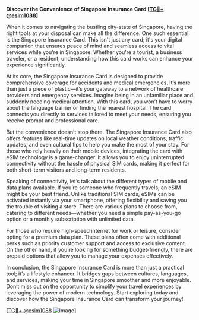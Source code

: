 **Discover the Convenience of Singapore Insurance Card [[TG💪+ @esim1088](https://t.me/s/esim1088)]**

When it comes to navigating the bustling city-state of Singapore, having the right tools at your disposal can make all the difference. One such essential is the Singapore Insurance Card. This isn't just any card; it's your digital companion that ensures peace of mind and seamless access to vital services while you're in Singapore. Whether you're a tourist, a business traveler, or a resident, understanding how this card works can enhance your experience significantly.

At its core, the Singapore Insurance Card is designed to provide comprehensive coverage for accidents and medical emergencies. It’s more than just a piece of plastic—it’s your gateway to a network of healthcare providers and emergency services. Imagine being in an unfamiliar place and suddenly needing medical attention. With this card, you won’t have to worry about the language barrier or finding the nearest hospital. The card connects you directly to services tailored to meet your needs, ensuring you receive prompt and professional care.

But the convenience doesn’t stop there. The Singapore Insurance Card also offers features like real-time updates on local weather conditions, traffic updates, and even cultural tips to help you make the most of your stay. For those who rely heavily on their mobile devices, integrating the card with eSIM technology is a game-changer. It allows you to enjoy uninterrupted connectivity without the hassle of physical SIM cards, making it perfect for both short-term visitors and long-term residents.

Speaking of connectivity, let’s talk about the different types of mobile and data plans available. If you’re someone who frequently travels, an eSIM might be your best friend. Unlike traditional SIM cards, eSIMs can be activated instantly via your smartphone, offering flexibility and saving you the trouble of visiting a store. There are various plans to choose from, catering to different needs—whether you need a simple pay-as-you-go option or a monthly subscription with unlimited data.

For those who require high-speed internet for work or leisure, consider opting for a premium data plan. These plans often come with additional perks such as priority customer support and access to exclusive content. On the other hand, if you’re looking for something budget-friendly, there are prepaid options that allow you to manage your expenses effectively.

In conclusion, the Singapore Insurance Card is more than just a practical tool; it’s a lifestyle enhancer. It bridges gaps between cultures, languages, and services, making your time in Singapore smoother and more enjoyable. Don’t miss out on the opportunity to simplify your travel experiences by leveraging the power of modern technology. Start exploring today and discover how the Singapore Insurance Card can transform your journey!

[[TG💪+ @esim1088](https://t.me/s/esim1088) ![Image](https://i.postimg.cc/Y0z9fWf4/image.png)]